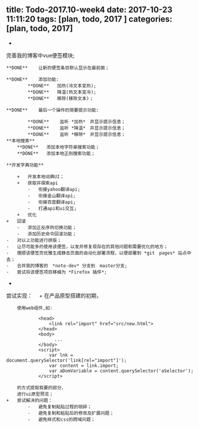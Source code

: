 title: Todo-2017.10-week4
date: 2017-10-23 11:11:20
tags: [plan, todo, 2017 ]
categories: [plan, todo, 2017]
---
* 
完善我的博客中vue便签模块;
    
    **DONE**    让新的便签条目默认显示在最前面；
    
    **DONE**    添加功能:    
            **DONE**   加热(冷文本变热);
            **DONE**   降温(热文本变冷);
            **DONE**   移除(移除文本)； 
            
    **DONE**    最后一个操作的简要提示功能:
                
            **DONE**    监听 *加热*　并显示提示信息；
            **DONE**    监听 *降温*　并显示提示信息；
            **DONE**    监听 *移除*　并显示提示信息；
    **本地搜索**
        **DONE**   添加本地字符串搜索功能；
        **DONE**   添加本地正则搜索功能；
    
    **开发字典功能**
    
        +   开发本地词典UI；
        +   获取并探索api
            -   衔接yahoo翻译api;
            -   衔接金山翻译api;
            -   衔接百度翻译api;
            -   打通api和ui交互;
        +   优化
    +   回滚
        -   添加正反序热切换功能；
        -   添加历史命令回滚功能；
    -   对以上功能进行排版；
    -   让尽可能多的使用该便签，以发并修复现存在的其他问题和需要优化的地方；
    -   理顺该便签页优雅生成静态页面的自动化部署流程，以便部署到 *git　pages* 站点中去；
    -   合并我的博客的　*note-dev* 分支到　master分支;
    -   尝试将该便签项目移植为 *Firefox 插件*;
* 
尝试实现：　
    +    在产品原型搭建的初期，
    
        使用web组件,如:
```
            <head>
                <link rel="import" href="src/new.html">
            </head>
            <body>
                  ...           
            </body>
            <script>
                var lnk = document.querySelector('link[rel="import"]');
                var content = link.import;
                var aDomVariable = content.querySelector('aSelector');
            </script>
```
        的方式提取我要的部分，
        进行ui原型预览；
    +   尝试解决的问题：
            -   避免复制粘贴过程的琐碎；
            -   避免复制和粘贴后的修改及扩展问题；
            -   避免样式和css的跨域问题；
